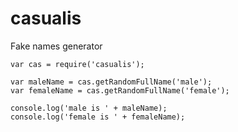 # casualis
Fake names generator

```
var cas = require('casualis');

var maleName = cas.getRandomFullName('male');
var femaleName = cas.getRandomFullName('female');

console.log('male is ' + maleName);
console.log('female is ' + femaleName);
```
